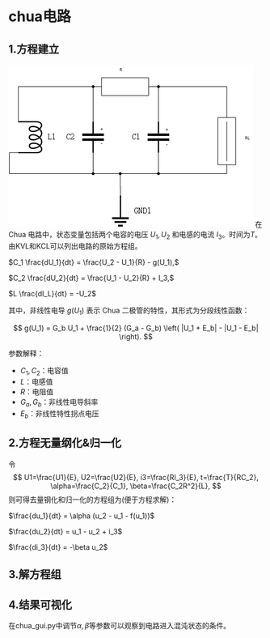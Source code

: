 # chua电路
## 1.方程建立
![Chua's Circuit Image](chua_circuit.png)
在 Chua 电路中，状态变量包括两个电容的电压 $U_1, U_2$ 和电感的电流 $I_3$。时间为$T$。由KVL和KCL可以列出电路的原始方程组。

$C_1 \frac{dU_1}{dt} = \frac{U_2 - U_1}{R} - g(U_1),$

$C_2 \frac{dU_2}{dt} = \frac{U_1 - U_2}{R} + I_3,$

$L \frac{dI_L}{dt} = -U_2$


其中，非线性电导 $g(U_1)$ 表示 Chua 二极管的特性，其形式为分段线性函数：

$$
g(U_1) = G_b U_1 + \frac{1}{2} (G_a - G_b) \left( |U_1 + E_b| - |U_1 - E_b| \right).
$$

参数解释：
- $C_1, C_2$：电容值
- $L$：电感值
- $R$：电阻值
- $G_a, G_b$：非线性电导斜率
- $E_b$：非线性特性拐点电压

## 2.方程无量纲化&归一化
令
$$
U1=\frac{U1}{E},
U2=\frac{U2}{E},
i3=\frac{RI_3}{E},
t=\frac{T}{RC_2},
\alpha=\frac{C_2}{C_1},
\beta=\frac{C_2R^2}{L},
$$
则可得去量钢化和归一化的方程组为(便于方程求解)：

$\frac{du_1}{dt} = \alpha (u_2 - u_1 - f(u_1))$

$\frac{du_2}{dt} = u_1 - u_2 + i_3$

$\frac{di_3}{dt} = -\beta u_2$
## 3.解方程组
## 4.结果可视化
在chua_gui.py中调节$\alpha,\beta$等参数可以观察到电路进入混沌状态的条件。
